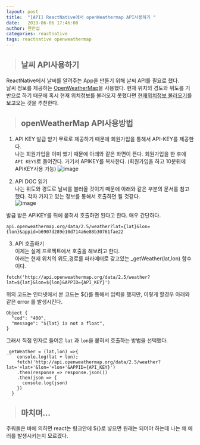 ```yaml
---
layout: post
title:  "[API] ReactNative에서 openWeathermap API사용하기 "
date:   2019-06-06 17:46:00
author: 한만섭
categories: reactnative
tags: reactnative openweathermap
---
```


> ## 날씨 API사용하기
ReactNative에서 날씨를 알려주는 App을 만들기 위해 날씨 API를 필요로 했다.  
날씨 정보를 제공하는 [OpenWeatherMap](https://openweathermap.org/)을 사용했다. 
현재 위치의 경도와 위도를 기반으로 하기 때문에 혹시 현재 위치정보를 불러오지 못했다면 [현재위치정보 불러오기](https://13akstjq.github.io/reactnative/2019/06/06/reactnative-geolocation-solution.html)를 보고오는 것을 추천한다. 

> ## openWeatherMap API사용방법

1. API KEY 발급 받기
무료로 제공하기 때문에 회원가입을 통해서 API-KEY를 제공한다.  
나는 회원가입을 이미 했기 때문에 아래와 같은 화면이 뜬다. 회원가입을 한 후에 `API KEYS`로 들어간다.
거기서 APIKEY를 복사한다.  (회원가입을 하고 10분뒤에 APIKEY사용 가능)
![image](https://user-images.githubusercontent.com/46010705/59019640-65b58900-8883-11e9-827e-b23feec07052.png)


2. API DOC 읽기  
나는 위도와 경도로 날씨를 불러올 것이기 때문에 아래와 같은 부분의 문서를 참고했다. 각자 가지고 있는 정보를 통해서 호출하면 될 것같다.   
![image](https://user-images.githubusercontent.com/46010705/59019894-d0ff5b00-8883-11e9-8764-75182b88db89.png)

발급 받은 APIKEY를 뒤에 붙혀서 호출하면 된다고 한다. 매우 간단하다. 
```
api.openweathermap.org/data/2.5/weather?lat={lat}&lon={lon}&appid=b6907d289e10d714a6e88b30761fae22
```


3. API 호출하기  
이제는 실제 프로젝트에서 호출을 해보려고 한다.  
아래는 현재 위치의 위도,경로를 파라메터로 갖고있는  _getWeather(lat,lon) 함수이다.  
```
fetch('http://api.openweathermap.org/data/2.5/weather?lat=${lat}&lon=${lon}&APPID={API_KEY}')
```
위의 코드는  인터넷에서 본 코드는 ${}를 통해서 입력을 했지만, 이렇게 할경우 아래와 같은 error 를 발생시킨다. 
```
Object {
  "cod": "400",
  "message": "${lat} is not a float",
}
```  
  
  
  
그래서 직접 인자로 들어온 `lat` 과 `lon`을 붙혀서 호출하는 방법을 선택했다.  


```
_getWeather = (lat,lon) =>{
    console.log(lat + lon);
    fetch('http://api.openweathermap.org/data/2.5/weather?lat='+lat+'&lon='+lon+'&APPID={API_KEY}')
    .then(response => response.json())
    .then(json => {
      console.log(json)
    })
  }
```


> ## 마치며...
주워들은 바에 의하면 react는 링크안에 ${}로 넣으면 원래는 되어야 하는데 나는 왜 에러를 발생시키는지 모르겠다. 

